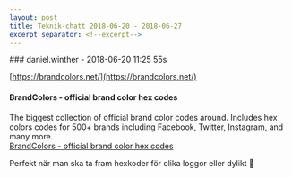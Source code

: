```yaml
---
layout: post
title: Teknik-chatt 2018-06-20 - 2018-06-27
excerpt_separator: <!--excerpt-->
---
```

<section class="message" markdown="1">
### daniel.winther - 2018-06-20 11:25 55s

[https://brandcolors.net/](https://brandcolors.net/)

<div class="attachment"><h4>BrandColors - official brand color hex codes</h4><div class="text">The biggest collection of official brand color codes around. Includes hex colors codes for 500+ brands including Facebook, Twitter, Instagram, and many more.</div>
<a href="https://brandcolors.net/">BrandColors - official brand color hex codes</a></div>
    
Perfekt när man ska ta fram hexkoder för olika loggor eller dylikt 🙂

<!--excerpt-->
</section>